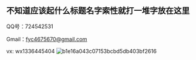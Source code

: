 ## 不知道应该起什么标题名字索性就打一堆字放在这里

<!-- You can use the [editor on GitHub](https://github.com/yuce-fu/fyc/edit/master/index.md) to maintain and preview the content for your website in Markdown files. -->

QQ号：724542531

Gmail：fyc4675670@gmail.com

vx: wx1336445404
![b1e16a043c07153bcbd5db403bf2616](https://user-images.githubusercontent.com/57116953/181678949-3c244635-948c-4854-9e15-fd5f6bc4c2e8.jpg)

<!-- Whenever you commit to this repository, GitHub Pages will run [Jekyll](https://jekyllrb.com/) to rebuild the pages in your site, from the content in your Markdown files. -->

<!-- ### Markdown

Markdown is a lightweight and easy-to-use syntax for styling your writing. It includes conventions for

```markdown
Syntax highlighted code block

# Header 1
## Header 2
### Header 3

- Bulleted
- List

1. Numbered
2. List

**Bold** and _Italic_ and `Code` text

[Link](url) and ![Image](src)
```

For more details see [Basic writing and formatting syntax](https://docs.github.com/en/github/writing-on-github/getting-started-with-writing-and-formatting-on-github/basic-writing-and-formatting-syntax).

### Jekyll Themes

Your Pages site will use the layout and styles from the Jekyll theme you have selected in your [repository settings](https://github.com/yuce-fu/fyc/settings/pages). The name of this theme is saved in the Jekyll `_config.yml` configuration file.

### Support or Contact

Having trouble with Pages? Check out our [documentation](https://docs.github.com/categories/github-pages-basics/) or [contact support](https://support.github.com/contact) and we’ll help you sort it out. -->

